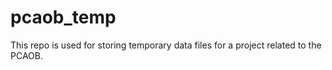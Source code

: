 # pcaob_temp

This repo is used for storing temporary data files for a project related to the PCAOB.
